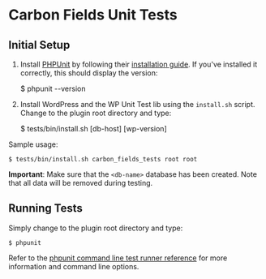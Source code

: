 # Carbon Fields Unit Tests

## Initial Setup

1) Install [PHPUnit](http://phpunit.de/) by following their [installation guide](https://phpunit.de/getting-started.html). If you've installed it correctly, this should display the version:

    $ phpunit --version

2) Install WordPress and the WP Unit Test lib using the `install.sh` script. Change to the plugin root directory and type:

    $ tests/bin/install.sh <db-name> <db-user> <db-password> [db-host] [wp-version]

Sample usage:

    $ tests/bin/install.sh carbon_fields_tests root root

**Important**: Make sure that the `<db-name>` database has been created. Note that all data will be removed during testing.

## Running Tests

Simply change to the plugin root directory and type:

    $ phpunit

Refer to the [phpunit command line test runner reference](https://phpunit.de/manual/current/en/phpunit-book.html#textui) for more information and command line options.